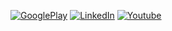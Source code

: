 [![GooglePlay][gp-shield]][gp-url] [![LinkedIn][linkedin-shield]][linkedin-url] [![Youtube][youtube-shield]][youtube-url]

<!--
**Tiarait/Tiarait** is a ✨ _special_ ✨ repository because its `README.md` (this file) appears on your GitHub profile.

Here are some ideas to get you started:

- 🔭 I’m currently working on ...
- 🌱 I’m currently learning ...
- 👯 I’m looking to collaborate on ...
- 🤔 I’m looking for help with ...
- 💬 Ask me about ...
- 📫 How to reach me: ...
- 😄 Pronouns: ...
- ⚡ Fun fact: ...
-->

[linkedin-url]: https://linkedin.com/in/tiarait
[linkedin-shield]: https://img.shields.io/badge/-LinkedIn-black.svg?style=for-the-badge&logo=linkedin&colorB=555
[version-shield]: https://img.shields.io/badge/Version-1.0.23-blue?style=for-the-badge
[gp-shield]: https://img.shields.io/badge/-GooglePlay-black.svg?style=for-the-badge&logo=googlePlay&colorB=darkgreen
[gp-url]: https://play.google.com/store/apps/dev?id=4630324141005225998
[youtube-shield]: https://img.shields.io/badge/-YOUTUBE-red.svg?style=for-the-badge&logo=youtube&colorB=red
[youtube-url]: https://www.youtube.com/@tiardev
